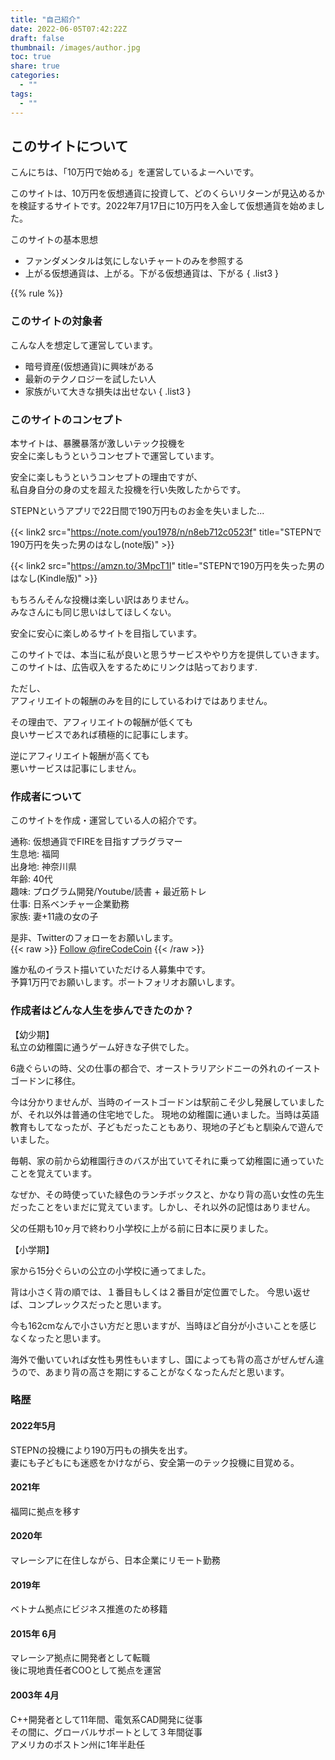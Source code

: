 ```yaml
---
title: "自己紹介"
date: 2022-06-05T07:42:22Z
draft: false
thumbnail: /images/author.jpg
toc: true
share: true
categories:
  - ""
tags:
  - ""
---
```


## このサイトについて

こんにちは、「10万円で始める」を運営しているよーへいです。

このサイトは、10万円を仮想通貨に投資して、どのくらいリターンが見込めるかを検証するサイトです。2022年7月17日に10万円を入金して仮想通貨を始めました。  

このサイトの基本思想
- ファンダメンタルは気にしないチャートのみを参照する
- 上がる仮想通貨は、上がる。下がる仮想通貨は、下がる
{ .list3 }

{{% rule %}} 

### このサイトの対象者

こんな人を想定して運営しています。  

- 暗号資産(仮想通貨)に興味がある
- 最新のテクノロジーを試したい人
- 家族がいて大きな損失は出せない
{ .list3 }

### このサイトのコンセプト

本サイトは、暴騰暴落が激しいテック投機を  
安全に楽しもうというコンセプトで運営しています。  
  
安全に楽しもうというコンセプトの理由ですが、  
私自身自分の身の丈を超えた投機を行い失敗したからです。  

STEPNというアプリで22日間で190万円ものお金を失いました...

{{< link2 src="https://note.com/you1978/n/n8eb712c0523f" title="STEPNで190万円を失った男のはなし(note版)" >}}

{{< link2 src="https://amzn.to/3MpcT1I" title="STEPNで190万円を失った男のはなし(Kindle版)" >}}

もちろんそんな投機は楽しい訳はありません。  
みなさんにも同じ思いはしてほしくない。  

安全に安心に楽しめるサイトを目指しています。  

このサイトでは、本当に私が良いと思うサービスややり方を提供していきます。  
このサイトは、広告収入をするためにリンクは貼っております.  

ただし、  
アフィリエイトの報酬のみを目的にしているわけではありません。  
  
その理由で、アフィリエイトの報酬が低くても  
良いサービスであれば積極的に記事にします。  
  
逆にアフィリエイト報酬が高くても  
悪いサービスは記事にしません。

### 作成者について

このサイトを作成・運営している人の紹介です。  

通称: 仮想通貨でFIREを目指すプラグラマー   
生息地: 福岡    
出身地: 神奈川県  
年齢: 40代  
趣味: プログラム開発/Youtube/読書 + 最近筋トレ  
仕事: 日系ベンチャー企業勤務  
家族: 妻+11歳の女の子  

是非、Twitterのフォローをお願いします。   
{{< raw >}}
<a href="https://twitter.com/fireCodeCoin?ref_src=twsrc%5Etfw" class="twitter-follow-button" data-show-count="false">Follow @fireCodeCoin</a><script async src="https://platform.twitter.com/widgets.js" charset="utf-8"></script>
{{< /raw >}} 

誰か私のイラスト描いていただける人募集中です。  
予算1万円でお願いします。ポートフォリオお願いします。  
  
### 作成者はどんな人生を歩んできたのか？

【幼少期】  
私立の幼稚園に通うゲーム好きな子供でした。  
  
6歳ぐらいの時、父の仕事の都合で、オーストラリアシドニーの外れのイーストゴードンに移住。  

今は分かりませんが、当時のイーストゴードンは駅前こそ少し発展していましたが、それ以外は普通の住宅地でした。
現地の幼稚園に通いました。当時は英語教育もしてなったが、子どもだったこともあり、現地の子どもと馴染んで遊んでいました。  

毎朝、家の前から幼稚園行きのバスが出ていてそれに乗って幼稚園に通っていたことを覚えています。 

なぜか、その時使っていた緑色のランチボックスと、かなり背の高い女性の先生だったことをいまだに覚えています。しかし、それ以外の記憶はありません。

父の任期も10ヶ月で終わり小学校に上がる前に日本に戻りました。

【小学期】

家から15分ぐらいの公立の小学校に通ってました。  

背は小さく背の順では、１番目もしくは２番目が定位置でした。 今思い返せば、コンプレックスだったと思います。  

今も162cmなんで小さい方だと思いますが、当時ほど自分が小さいことを感じなくなったと思います。  

海外で働いていれば女性も男性もいますし、国によっても背の高さがぜんぜん違うので、あまり背の高さを期にすることがなくなったんだと思います。  

### 略歴

#### 2022年5月

STEPNの投機により190万円もの損失を出す。  
妻にも子どもにも迷惑をかけながら、安全第一のテック投機に目覚める。

#### 2021年
福岡に拠点を移す 

#### 2020年
マレーシアに在住しながら、日本企業にリモート勤務

#### 2019年 
ベトナム拠点にビジネス推進のため移籍  

#### 2015年 6月
マレーシア拠点に開発者として転職  
後に現地責任者COOとして拠点を運営  

#### 2003年 4月
C++開発者として11年間、電気系CAD開発に従事  
その間に、グローバルサポートとして３年間従事  
アメリカのボストン州に1年半赴任  

